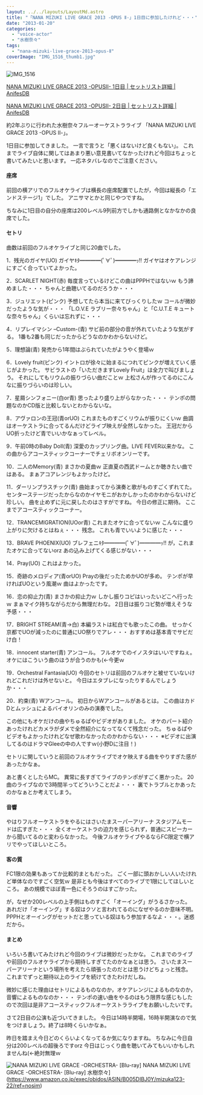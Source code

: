 ```yaml
---
layout: ../../layouts/LayoutMd.astro
title: "「NANA MIZUKI LIVE GRACE 2013 -OPUS Ⅱ-」1日目に参加したけれど・・・"
date: "2013-01-20"
categories: 
  - "voice-actor"
  - "水樹奈々"
tags: 
  - "nana-mizuki-live-grace-2013-opus-Ⅱ"
coverImage: "IMG_1516_thumb1.jpg"
---
```


![IMG_1516](/archive/images/IMG_1516_thumb.jpg "IMG_1516")

[NANA MIZUKI LIVE GRACE 2013 \-OPUSII\- 1日目 \| セットリスト詳細 \| AnifesDB](https://anifesdb.net/live/%E6%B0%B4%E6%A8%B9%E5%A5%88%E3%80%85/2013-1-19/)

[NANA MIZUKI LIVE GRACE 2013 \-OPUSII\- 2日目 \| セットリスト詳細 \| AnifesDB](https://anifesdb.net/live/%E6%B0%B4%E6%A8%B9%E5%A5%88%E3%80%85/2013-1-20/)

約2年ぶりに行われた水樹奈々フルーオーケストラライブ 「NANA MIZUKI LIVE GRACE 2013 -OPUS Ⅱ-」。

1日目に参加してきました。 一言で言うと「悪くはないけど良くもない」。 これまでライブ自体に関してはあまり悪い意見書いてなかったけれど今回はちょっと書いてみたいと思います。 一応ネタバレなのでご注意ください。

#### 座席

前回の横アリでのフルオケライブは横長の座席配置でしたが，今回は縦長の「エンドステージ1」でした。 アニサマとかと同じやつですね。

ちなみに1日目の自分の座席は200レベル9列前方でしかも通路側となかなかの良席でした。

#### セトリ

曲数は前回のフルオケライブと同じ20曲でした。

1．残光のガイヤ(UO) ガイヤｷﾀ━━━━(ﾟ∀ﾟ)━━━━ｯ!! ガイヤはオケアレンジにすごく合っていてよかった。

2．SCARLET NIGHT(赤) 毎度言っているけどこの曲はPPPHではないｗ もう諦めました・・・ ちゃんと曲聴いてるのだろうか・・・

3．ジュリエット(ピンク) 予想してたら本当に来てびっくりしたｗ コールが微妙だったような気が・・・ 「L.O.V.E ラブリー奈々ちゃん」と「C.U.T.E キュートな奈々ちゃん」くらいは忘れずに・・・

4．リプレイマシン –Custom-(青) サビ前の部分の音が外れていたような気がする。 1番も2番も同じだったからどうなのかわからないけど。

5．理想論(青) 発売から1年間はぶられていたがようやく登場ｗ

6．Lovely fruit(ピンク) イントロが徐々に始まるにつれてピンクが増えていく感じがよかった。 サビラストの「いただきますLovely Fruit」は全力で叫びましょう。 それにしてもリウムの振りづらい曲だことｗ 上松さんが作ってるのにこんなに振りづらいのは珍しい。

7．星屑シンフォニー(白or青) 思ったより盛り上がらなかった・・・ テンポの問題なのかCD版と比較しないとわからないな。

8．アヴァロンの王冠(青orUO) これまたものすごくリウムが振りにくいｗ 曲調はオーケストラに合ってるんだけどライブ映えが全然しなかった。 王冠だからUO折ったけど青でいいかなぁってレベル。

9．午前0時のBaby Doll(青) 深愛のカップリング曲。LIVE FEVER以来かな。 この曲からアコースティックコーナーでチェリボオンリーです。

10．二人のMemory(青) まさかの夏曲ｗ 正直夏の西武ドームとか聴きたい曲ではある。 まぁアコアレンジもよかったけど。

11．ダーリンプラスチック(青) 曲始まってから演奏と歌がものすごくずれてた。 センターステージだったからなのかイヤモニがおかしかったのかわからないけど珍しい。 曲を止めずに元に戻したのはさすがですね。 今日の修正に期待。 ここまでアコースティックコーナー。

12．TRANCEMIGRATION(UOor青) これまたオケに合ってないｗ こんなに盛り上がりに欠けるとはねぇ・・・ 残念。 これも青でいいように感じた・・・

13．BRAVE PHOENIX(UO) ブレフェニｷﾀ━━━━(ﾟ∀ﾟ)━━━━ｯ!! が，これまたオケに合ってないorz あの込み上げてくる感じがない・・・

14．Pray(UO) これはよかった。

15．奇跡のメロディア(青orUO) Prayの後だったためかUOが多め。 テンポが早ければUOという風潮ｗ 曲はよかったです。

16．恋の抑止力(青) まさかの抑止力ｗ しかし振りコピはいったいどこへ行ったｗ まぁマイク持ちながらだから無理だわな。 2日目は振りコピ勢が増えそうな予感・・・

17．BRIGHT STREAM(青→白) 本編ラストは紅白でも歌ったこの曲。 せっかく京都でUOが減ったのに普通にUO祭りでアレ・・・ おすすめは基本青でサビだけ白！

18．innocent starter(青) アンコール。 フルオケでのイノスタはいいですねぇ。 オケにはこういう曲のほうが合うのかも(←今更ｗ

19．Orchestral Fantasia(UO) 今回のセトリは前回のフルオケと被せていないけれどこれだけは外せないと。 今日はエタブレになったりするんでしょうか・・・

20．約束(青) Wアンコール。 初日からWアンコールがあるとは。 この曲はカドDとムッシュによるバイオリンのみの演奏でした。

この他にもオケだけの曲やちゅるぱやビデオがありました。 オケのパート紹介あったけれどカメラがダメで全然紹介になってなくて残念だった。 ちゅるぱやビデオもよかったけれどなぜ歌わなかったのかわからない・・・ ※ビデオに出演してるのはドラマGleeの中の人ですｗ(小野Dに注目！)

セトリに関していうと前回のフルオケライブでオケ映えする曲をやりすぎた感があったかなぁ。

あと書くとしたらMC。 異常に長すぎてライブのテンポがすごく悪かった。 20曲のライブなので3時間半ってどういうことだよ・・・ 裏でトラブルとかあったのかなぁとか考えてしまう。

#### 音響

やはりフルオーケストラをやるにはさいたまスーパーアリーナ スタジアムモードは広すぎた・・・ 全くオーケストラの迫力を感じられず，普通にスピーカーから聞いてるのと変わらなかった。 今後フルオケライブやるならFC限定で横アリでやってほしいところ。

#### 客の質

FC1限の効果もあってか比較的まともだった。 ごく一部に頭おかしい人いたけれど単体なのですごく空気ｗ 是非とも今後はすべてのライブで1限にしてほしいところ。 あの規模でほぼ青一色にそろうのはすごかった。

が，なぜか200レベルの上手側はものすごく「オーイング」がうるさかった。 あれだけ「オーイング」する奴はクソと言われてるのになぜやるのか意味不明。 PPPHとオーイングがセットだと思っている奴はもう参加するなよ・・・。迷惑だから。

#### まとめ

いろいろ書いてみたけれど今回のライブは微妙だったかな。 これまでのライブや前回のフルオケライブから期待しすぎてたのかなぁとは思う。 さいたまスーパーアリーナという場所を考えたら頑張ったのだとは思うけどちょっと残念。 これまでずっと期待以上のライブを続けてきたわけだしね。

微妙に感じた理由はセトリによるものなのか，オケアレンジによるものなのか，音響によるものなのか・・・ テンポの速い曲をやるのはもう限界な感じもしたので次回は是非アコースティックフルオーケストラライブをお願いしたいです。

さて2日目の公演も近づいてきました。 今日は14時半開場，16時半開演なので気をつけましょう。終了は8時くらいかなぁ。

昨日を踏まえ今日どのくらいよくなってるか気になりますね。 ちなみに今日自分は200レベルの超後ろですorz 今日はじっくり曲を聴いてみてもいいかもしれませんね(←絶対無理ｗ

 ![NANA MIZUKI LIVE GRACE -ORCHESTRA- [Blu-ray]](/archive/images/519D-xmSzmL._SL160_.jpg) NANA MIZUKI LIVE GRACE -ORCHESTRA- \[Blu-ray\] 水樹奈々](https://www.amazon.co.jp/exec/obidos/ASIN/B005DIBJ0Y/mizuka123-22/ref=nosim)
